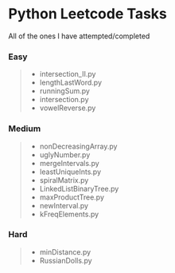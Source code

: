 # Python Leetcode Tasks

All of the ones I have attempted/completed

### Easy
> * intersection_II.py
> * lengthLastWord.py
> * runningSum.py
> * intersection.py
> * vowelReverse.py
### Medium
> * nonDecreasingArray.py
> * uglyNumber.py
> * mergeIntervals.py
> * leastUniqueInts.py
> * spiralMatrix.py
> * LinkedListBinaryTree.py
> * maxProductTree.py
> * newInterval.py
> * kFreqElements.py
### Hard
> * minDistance.py
> * RussianDolls.py
